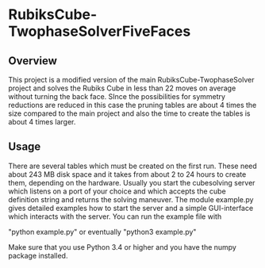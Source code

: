 # RubiksCube-TwophaseSolverFiveFaces
## Overview 
This project is a modified version of the main RubiksCube-TwophaseSolver project and solves the Rubiks Cube in less than 22 moves on average without turning the back face. SInce the possibilities for symmetry reductions are reduced in this case the pruning tables are about 4 times the size compared to the main project and also the time to create the tables is about 4 times larger. 

## Usage
There are several tables which must be created on the first run. These need about 243 MB disk space and it takes from about 2 to 24 hours to create them, depending on the hardware. Usually you start the cubesolving server which listens on a port of your choice and which accepts the cube definition string and returns the solving maneuver. The module example.py gives detailed examples how to start the server and a simple GUI-interface which interacts with the server. You can run the example file with

"python example.py" or eventually "python3 example.py"

Make sure that you use Python 3.4 or higher and you have the numpy package installed. 
